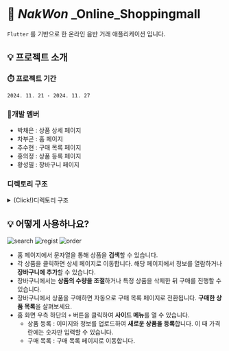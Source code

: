 # 🎸 _NakWon_ _Online_Shoppingmall
``Flutter`` 를 기반으로 한 온라인 음반 거래 애플리케이션 입니다.

## 💡 프로젝트 소개
### ⏱️ 프로젝트 기간
``2024. 11. 21 - 2024. 11. 27``

### 👥개발 멤버
- 박채은 : 상품 상세 페이지
- 차부곤 : 홈 페이지
- 추수현 : 구매 목록 페이지
- 홍의정 : 상품 등록 페이지
- 황성필 : 장바구니 페이지

### 디렉토리 구조
<details>
  <summary> (Click!)디렉토리 구조 </summary>
  📦lib  
 ┣ 📂pages  
  
 ┃ ┣ 📂cart  (장바구니 페이지)  
 ┃ ┃ ┣ 📜shopping_cart_Page.dart  
 ┃ ┃ ┗ 📜shopping_cart_Page_List.dart  
 ┃ ┣ 📂detail  (상품 상세 페이지)  
 ┃ ┃ ┣ 📂widgets  
 ┃ ┃ ┃ ┗ 📜detail_image_box.dart  
 ┃ ┃ ┗ 📜detail_page.dart  
 ┃ ┣ 📂home  (홈 페이지)  
 ┃ ┃ ┣ 📂widgets  
 ┃ ┃ ┃ ┗ 📜image_box.dart  
 ┃ ┃ ┣ 📜home_page.dart  
 ┃ ┃ ┗ 📜home_page_List.dart  
 ┃ ┣ 📂order  (구매 목록 페이지)  
 ┃ ┃ ┣ 📂widgets  
 ┃ ┃ ┃ ┗ 📜order_box.dart  
 ┃ ┃ ┣ 📜my_orders_page.dart  
 ┃ ┃ ┗ 📜saved_order.dart  
 ┃ ┗ 📂regist  (상품 등록 페이지)  
 ┃ ┃ ┣ 📂widgets  
 ┃ ┃ ┃ ┣ 📜background_photo.dart  
 ┃ ┃ ┃ ┣ 📜info_textField.dart  
 ┃ ┃ ┃ ┣ 📜jaket_photo_button.dart  
 ┃ ┃ ┃ ┗ 📜regist_button.dart  
 ┃ ┃ ┗ 📜regist_page.dart  
 ┣ 📜album.dart  
 ┣ 📜main.dart  
 ┗ 📜theme.dart  
</details>

## 💡 어떻게 사용하나요?
![search](https://velog.velcdn.com/images/utiranoj/post/ef3708f9-176e-4784-bfb5-116dddf78904/image.gif)
![regist](https://velog.velcdn.com/images/utiranoj/post/bbc27b9b-d492-43c9-afa7-a94cb6d01283/image.gif)
![order](https://velog.velcdn.com/images/utiranoj/post/dfd57efc-d41a-4a86-b8ed-f0bf23e5f7f8/image.gif)

- 홈 페이지에서 문자열을 통해 상품을 **검색**할 수 있습니다.
- 각 상품을 클릭하면 상세 페이지로 이동합니다. 해당 페이지에서 정보를 열람하거나 **장바구니에 추가**할 수 있습니다.
- 장바구니에서는 **상품의 수량을 조절**하거나 특정 상품을 삭제한 뒤 구매를 진행할 수 있습니다.
- 장바구니에서 상품을 구매하면 자동으로 구매 목록 페이지로 전환됩니다. **구매한 상품 목록**을 살펴보세요.
- 홈 화면 우측 하단의 ``+`` 버튼을 클릭하여 **사이드 메뉴**를 열 수 있습니다.
  - 상품 등록 : 이미지와 정보를 업로드하여 **새로운 상품을 등록**합니다. 이 때 가격 란에는 숫자만 입력할 수 있습니다.
  - 구매 목록 : 구매 목록 페이지로 이동합니다.

